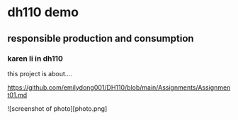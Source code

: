 # dh110 demo
## responsible production and consumption
### karen li in dh110

this project is about....


https://github.com/emilydong001/DH110/blob/main/Assignments/Assignment01.md

![screenshot of photo][photo.png]
